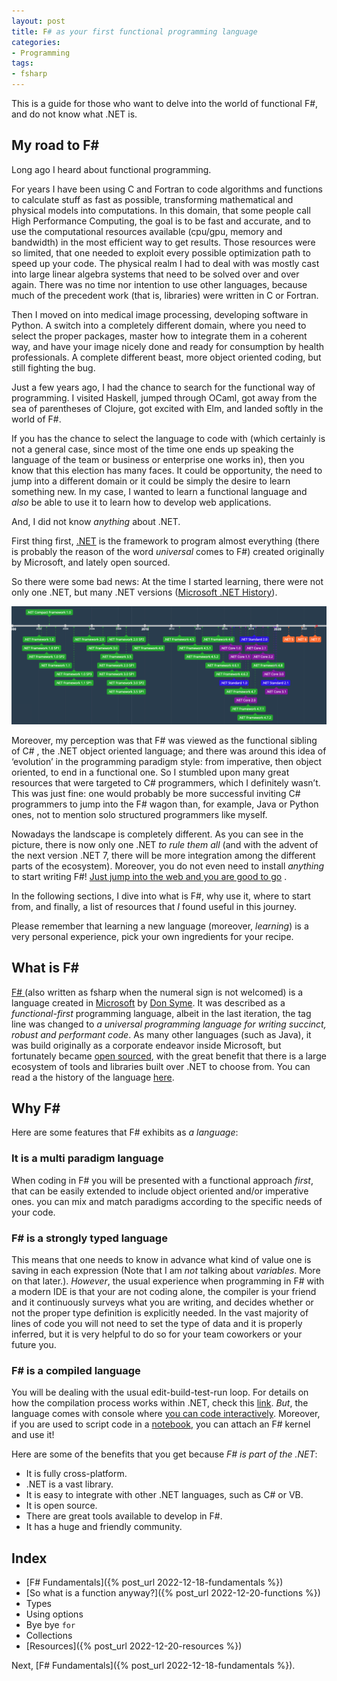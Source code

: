 ```yaml
---
layout: post
title: F# as your first functional programming language
categories: 
- Programming
tags:
- fsharp
---
```



<!-- #  F# : your first functional programming language  -->

This is a guide for those who want to delve into the world of functional F#, and do not know what .NET is. 

## My road to F\# 

Long ago I heard about functional programming. 

For years I have been using C and Fortran to code algorithms and functions to calculate stuff as fast as possible, transforming mathematical and physical models into computations. In this domain, that some people call High  Performance Computing, the goal is to be fast and accurate, and to use the computational resources available (cpu/gpu, memory and bandwidth) in the most efficient way to get results. Those resources were so limited, that one needed to exploit every possible optimization path to speed up your code. The physical realm I had to deal with was mostly cast into large linear algebra systems that need to be solved over and over again. There was no time nor intention to use other languages, because much of the precedent work (that is, libraries) were written in C or Fortran. 

Then I moved on into medical image processing, developing software in Python. A switch into a completely different domain, where you need to select the proper packages, master how to integrate them in a coherent way, and have your image nicely done and ready for consumption by health professionals. A complete different beast, more object oriented coding, but still fighting the bug.

Just a few years ago, I had the chance to search for the functional way of programming. I visited Haskell, jumped through OCaml, got away from the sea of parentheses of Clojure, got excited with Elm, and landed softly in the world of F#.  

If you has the chance to select the language to code with (which certainly is not a general case, since most of the time one ends up speaking the language of the team or business or enterprise one works in), then you know that this election has many faces. It could be opportunity,  the need to jump into a different domain or it could be simply the desire to learn something new. In my case, I wanted to learn a functional language and _also_ be able to use it to learn how to develop web applications. 

And, I did not know _anything_ about .NET.  

First thing first, [.NET](https://dotnet.microsoft.com/en-us/) is the framework to program almost everything (there is probably the reason of the word _universal_  comes to F#) created originally by Microsoft, and lately open sourced. 

So there were some bad news: At the time I started learning, there were not only one .NET, but many .NET versions ([Microsoft .NET History](https://time.graphics/pt/line/593132)).

![.NET history line](/img/dotnet.png)

Moreover, my perception was that F# was viewed as the functional sibling of C# , the .NET object oriented language; and there was around this idea of ‘evolution’ in the programming paradigm style: from imperative, then object oriented, to end in a functional one. So I stumbled upon many great resources that were targeted to C# programmers, which I definitely wasn’t. 
This was just fine: one would probably be more successful inviting C# programmers to jump into the F# wagon than, for example, Java or Python ones, not to mention solo structured programmers like myself.

Nowadays the landscape is completely different. As you can see in the picture, there is now only one .NET _to rule them all_ (and with the advent of the next version .NET 7, there will be more integration among the different parts of the ecosystem). Moreover, you do not even need to install _anything_ to start writing F#! [Just jump into the web and you are good to go](https://fable.io/repl/) .

In the following sections, I dive into what is F#, why use it, where to start from, and finally, a list of resources that _I_ found useful in this journey. 

Please remember that learning a new language (moreover, _learning_) is a very personal experience, pick your own ingredients for your recipe.


## What is F#
[F# ](https://dotnet.microsoft.com/en-us/languages/fsharp) (also written as fsharp when the numeral sign is not welcomed) is a language created in [Microsoft](https://docs.microsoft.com/en-us/dotnet/fsharp/) by [Don Syme](@dsymetweets). It was described as a _functional-first_ programming language, albeit in the last iteration, the tag line was changed to _a universal programming language for writing succinct, robust and performant code_.  As many other languages (such as Java), it was build originally as a corporate endeavor inside Microsoft, but fortunately became [open sourced](https://github.com/dotnet/fsharp),  with the great benefit that there is a large ecosystem of tools and libraries built over .NET to choose from.   You can read a the history of the language [here](https://fsharp.org/history/hopl-final/hopl-fsharp.pdf).

## Why F# 

Here are some features that F# exhibits as _a language_:

### It is a multi paradigm language

When coding in F# you will be presented with a functional approach _first_, that can be easily extended to include object oriented and/or imperative ones. you can mix and match paradigms according to the specific needs of your code.  

### F# is a strongly typed language

This means that one needs to know in advance what kind of value one is saving in each expression (Note that I am _not_ talking about _variables_. More on that later.). _However_, the usual experience when programming in F\# with a modern IDE is that your are not coding alone, the compiler is your friend and it continuously surveys what you are writing, and decides whether or not the proper type definition is explicitly needed. In the vast majority of lines of code you will not need to set the type of data and it is properly inferred, but it is very helpful to do so for your team coworkers or your future you.

### F# is a compiled language

You will be dealing with the usual edit-build-test-run loop. For details on how the compilation process works within .NET, check this [link](https://docs.microsoft.com/en-us/dotnet/standard/clr).  _But_, the language comes with console where [you can code interactively](https://learn.microsoft.com/en-us/dotnet/fsharp/tools/fsharp-interactive/). Moreover, if you are used to script code in a [notebook](https://jupyter.org/), you can attach an F\# kernel and use it! 

Here are some of the benefits that you get because _F# is part of the .NET_:

- It is fully cross-platform.
- .NET is a vast library.
- It is easy to integrate with other .NET languages, such as C# or VB.
- It is open source.
- There are great tools available to develop in F#.
- It has a huge and friendly community.

## Index 

- [F# Fundamentals]({% post_url 2022-12-18-fundamentals %})
- [So what is a function anyway?]({% post_url 2022-12-20-functions %})
- Types 
- Using options 
- Bye bye `for`
- Collections 
- [Resources]({% post_url 2022-12-20-resources %})


Next, [F# Fundamentals]({% post_url 2022-12-18-fundamentals %}).

 



